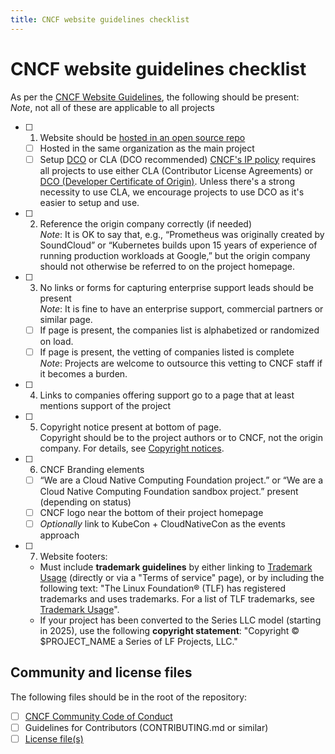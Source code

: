 ```yaml
---
title: CNCF website guidelines checklist
---
```


# CNCF website guidelines checklist

As per the
[CNCF Website Guidelines](https://github.com/cncf/foundation/blob/main/website-guidelines.md),
the following should be present:<br/> _Note_, not all of these are applicable to
all projects

- [ ] 1. Website should be [hosted in an open source repo](./repo-setup.md)
  - [ ] Hosted in the same organization as the main project
  - [ ] Setup [DCO](https://github.com/apps/dco) or CLA (DCO recommended)
        [CNCF's IP policy](https://github.com/cncf/foundation/blob/master/charter.md#11-ip-policy)
        requires all projects to use either CLA (Contributor License Agreements)
        or [DCO (Developer Certificate of Origin)](https://github.com/apps/dco).
        Unless there's a strong necessity to use CLA, we encourage projects to
        use DCO as it's easier to setup and use.
- [ ] 2. Reference the origin company correctly (if needed)<br/> _Note_: It is
     OK to say that, e.g., “Prometheus was originally created by SoundCloud” or
     “Kubernetes builds upon 15 years of experience of running production
     workloads at Google,” but the origin company should not otherwise be
     referred to on the project homepage.
- [ ] 3. No links or forms for capturing enterprise support leads should be
     present<br/> _Note_: It is fine to have an enterprise support, commercial
     partners or similar page.
  - [ ] If page is present, the companies list is alphabetized or randomized on
        load.
  - [ ] If page is present, the vetting of companies listed is complete<br/>
        _Note_: Projects are welcome to outsource this vetting to CNCF staff if
        it becomes a burden.
- [ ] 4. Links to companies offering support go to a page that at least mentions
     support of the project
- [ ] 5. Copyright notice present at bottom of page.<br/> Copyright should be to
     the project authors or to CNCF, not the origin company. For details, see
     [Copyright notices](https://github.com/cncf/foundation/blob/master/copyright-notices.md).
- [ ] 6. CNCF Branding elements
  - [ ] “We are a Cloud Native Computing Foundation project.” or “We are a Cloud
        Native Computing Foundation sandbox project.” present (depending on
        status)
  - [ ] CNCF logo near the bottom of their project homepage
  - [ ] _Optionally_ link to KubeCon + CloudNativeCon as the events approach
- [ ] 7. Website footers:
  - Must include **trademark guidelines** by either linking to [Trademark
    Usage][] (directly or via a "Terms of service" page), or by including the
    following text: "The Linux Foundation® (TLF) has registered trademarks and
    uses trademarks. For a list of TLF trademarks, see [Trademark Usage][]".
  - If your project has been converted to the Series LLC model (starting in
    2025), use the following **copyright statement**: "Copyright ©
    $PROJECT_NAME a Series of LF Projects, LLC."

## Community and license files

The following files should be in the root of the repository:

- [ ] [CNCF Community Code of Conduct](https://github.com/cncf/foundation/blob/master/code-of-conduct.md)
- [ ] Guidelines for Contributors (CONTRIBUTING.md or similar)
- [ ] [License file(s)](./repo-setup.md#license-files)

[Trademark Usage]: https://www.linuxfoundation.org/trademark-usage/
